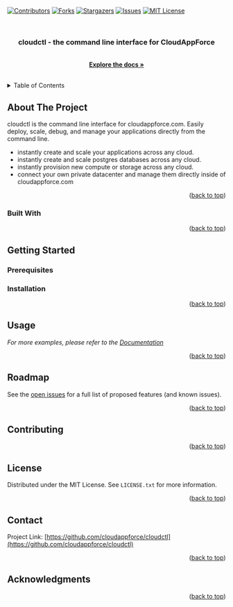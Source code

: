 <a name="readme-top"></a>

<!-- PROJECT SHIELDS -->
<!--
*** I'm using markdown "reference style" links for readability.
*** Reference links are enclosed in brackets [ ] instead of parentheses ( ).
*** See the bottom of this document for the declaration of the reference variables
*** for contributors-url, forks-url, etc. This is an optional, concise syntax you may use.
*** https://www.markdownguide.org/basic-syntax/#reference-style-links
-->
[![Contributors][contributors-shield]][contributors-url]
[![Forks][forks-shield]][forks-url]
[![Stargazers][stars-shield]][stars-url]
[![Issues][issues-shield]][issues-url]
[![MIT License][license-shield]][license-url]



<!-- PROJECT LOGO -->
<br />
<div align="center">
  <h3 align="center">cloudctl - the command line interface for CloudAppForce</h3>
  <p align="center">
    <br />
    <a href="https://cloudappforce.com/docs/overview"><strong>Explore the docs »</strong></a>
    <br />
    <br />
  </p>
</div>



<!-- TABLE OF CONTENTS -->
<details>
  <summary>Table of Contents</summary>
  <ol>
    <li>
      <a href="#about-the-project">About The Project</a>
      <ul>
        <li><a href="#built-with">Built With</a></li>
      </ul>
    </li>
    <li>
      <a href="#getting-started">Getting Started</a>
      <ul>
        <li><a href="#prerequisites">Prerequisites</a></li>
        <li><a href="#installation">Installation</a></li>
      </ul>
    </li>
    <li><a href="#usage">Usage</a></li>
    <li><a href="#roadmap">Roadmap</a></li>
    <li><a href="#contributing">Contributing</a></li>
    <li><a href="#license">License</a></li>
    <li><a href="#contact">Contact</a></li>
    <li><a href="#acknowledgments">Acknowledgments</a></li>
  </ol>
</details>



<!-- ABOUT THE PROJECT -->
## About The Project

cloudctl is the command line interface for cloudappforce.com. Easily deploy, scale, debug, and manage your applications directly from the command line. 
* instantly create and scale your applications across any cloud.
* instantly create and scale postgres databases across any cloud. 
* instantly provision new compute or storage across any cloud. 
* connect your own private datacenter and manage them directly inside of cloudappforce.com


<p align="right">(<a href="#readme-top">back to top</a>)</p>



### Built With

<p align="right">(<a href="#readme-top">back to top</a>)</p>



<!-- GETTING STARTED -->
## Getting Started



### Prerequisites



### Installation


<p align="right">(<a href="#readme-top">back to top</a>)</p>



<!-- USAGE EXAMPLES -->
## Usage


_For more examples, please refer to the [Documentation](https://cloudappforce.com/docs/overview)_

<p align="right">(<a href="#readme-top">back to top</a>)</p>


<!-- ROADMAP -->
## Roadmap

See the [open issues](https://github.com/cloudappforce/cloudctl/issues) for a full list of proposed features (and known issues).

<p align="right">(<a href="#readme-top">back to top</a>)</p>



<!-- CONTRIBUTING -->
## Contributing

<p align="right">(<a href="#readme-top">back to top</a>)</p>



<!-- LICENSE -->
## License

Distributed under the MIT License. See `LICENSE.txt` for more information.

<p align="right">(<a href="#readme-top">back to top</a>)</p>

<!-- CONTACT -->
## Contact

Project Link: [https://github.com/cloudappforce/cloudctl](https://github.com/cloudappforce/cloudctl)

<p align="right">(<a href="#readme-top">back to top</a>)</p>


<!-- ACKNOWLEDGMENTS -->
## Acknowledgments


<p align="right">(<a href="#readme-top">back to top</a>)</p>


<!-- MARKDOWN LINKS & IMAGES -->
<!-- https://www.markdownguide.org/basic-syntax/#reference-style-links -->
[contributors-shield]: https://img.shields.io/github/contributors/cloudappforce/cloudctl.svg?style=for-the-badge
[contributors-url]: https://github.com/cloudappforce/cloudctl/graphs/contributors
[forks-shield]: https://img.shields.io/github/forks/cloudappforce/cloudctl.svg?style=for-the-badge
[forks-url]: https://github.com/cloudappforce/cloudctl/network/members
[stars-shield]: https://img.shields.io/github/stars/cloudappforce/cloudctl.svg?style=for-the-badge
[stars-url]: https://github.com/cloudappforce/cloudctl/stargazers
[issues-shield]: https://img.shields.io/github/issues/cloudappforce/cloudctl.svg?style=for-the-badge
[issues-url]: https://github.com/cloudappforce/cloudctl/issues
[license-shield]: https://img.shields.io/github/license/cloudappforce/cloudctl.svg?style=for-the-badge
[license-url]: https://github.com/cloudappforce/cloudctl/blob/master/LICENSE.txt
